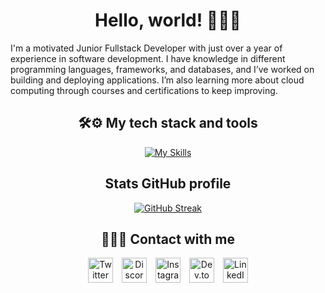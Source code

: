 <!--Profile presentation-->
<h1 align="center">Hello, world! 👋🏾🤖</h1>

I'm a motivated Junior Fullstack Developer with just over a year of experience in software development. I have knowledge in different programming languages, frameworks, and databases, and I’ve worked on building and deploying applications. I’m also learning more about cloud computing through courses and certifications to keep improving.

<!--My tech stack section-->
<h2 align="center">🛠️⚙️ My tech stack and tools</h2>

<p align="center">
<a href="https://skillicons.dev"><img src="https://skillicons.dev/icons?  i=java,cpp,linux,windows,html,css,javascript,bootstrap,vscode,php,mysql,postgresql,sqlite,spring,redis,python,androidstudio,idea,notion,eclipse,docker,git,github,matlab,r,gcp,arduino,maven,ubuntu,mongodb&theme=dark&perline=15" alt="My Skills" /></a>
</p>

<h2 align="center">Stats GitHub profile</h2>

<p align="center">
  <a href="https://git.io/streak-stats">
    <img src="https://streak-stats.demolab.com?user=omar-carranza&theme=dark&hide_border=true" alt="GitHub Streak" />
  </a>
</p>

<!--Social media for contact-->
<h2 align="center">📌👇🏾 Contact with me</h2>
<p align="center">
  <a href="https://twitter.com/omarcrza" target="_blank" style="margin: 0 5px; text-decoration: none;">
    <img src="https://skillicons.dev/icons?i=twitter&theme=dark" alt="Twitter" width="40" style="border: none;"/>
  </a>
  <a href="https://discord.com/channels/@omarcza" target="_blank" style="margin: 0 5px; text-decoration: none;">
    <img src="https://skillicons.dev/icons?i=discord&theme=dark" alt="Discord" width="40" style="border: none;"/>
  </a>
  <a href="https://instagram.com/omar.carranzac" target="_blank" style="margin: 0 5px; text-decoration: none;">
    <img src="https://skillicons.dev/icons?i=instagram&theme=dark" alt="Instagram" width="40" style="border: none;"/>
  </a>
  <a href="https://dev.to/omarcza" target="_blank" style="margin: 0 5px; text-decoration: none;">
    <img src="https://skillicons.dev/icons?i=devto&theme=dark" alt="Dev.to" width="40" style="border: none;"/>
  </a>
  <a href="https://www.linkedin.com/in/omarcza/" target="_blank" style="margin: 0 5px; text-decoration: none;">
    <img src="https://skillicons.dev/icons?i=linkedin&theme=dark" alt="LinkedIn" width="40" style="border: none;"/>
  </a>
</p>

